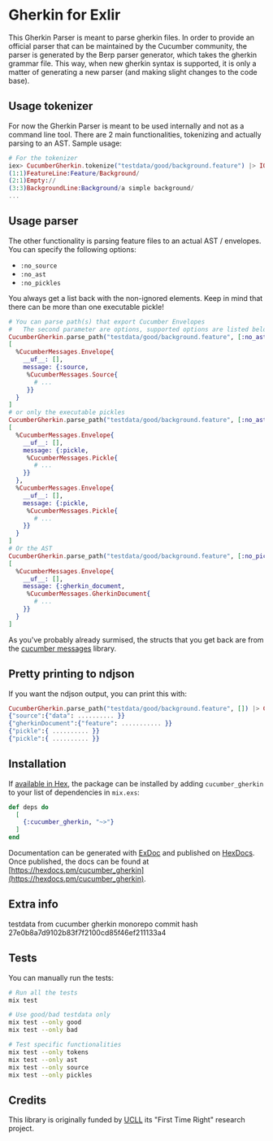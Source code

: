 # Gherkin for Exlir

This Gherkin Parser is meant to parse gherkin files. In order to provide an official parser that can be maintained by the Cucumber community, the parser is generated by the Berp parser generator, which takes the gherkin grammar file. This way, when new gherkin syntax is supported, it is only a matter of generating a new parser (and making slight changes to the code base).

## Usage tokenizer

For now the Gherkin Parser is meant to be used internally and not as a command line tool. There are 2 main functionalities, tokenizing and actually parsing to an AST. Sample usage:

```elixir
# For the tokenizer
iex> CucumberGherkin.tokenize("testdata/good/background.feature") |> IO.puts
(1:1)FeatureLine:Feature/Background/
(2:1)Empty://
(3:3)BackgroundLine:Background/a simple background/
...
```

## Usage parser

The other functionality is parsing feature files to an actual AST / envelopes. You can specify the following options:

* `:no_source`
* `:no_ast`
* `:no_pickles`

You always get a list back with the non-ignored elements. Keep in mind that there can be more than one executable pickle!

```elixir
# You can parse path(s) that export Cucumber Envelopes
#   The second parameter are options, supported options are listed below
CucumberGherkin.parse_path("testdata/good/background.feature", [:no_ast, :no_pickles])
[
  %CucumberMessages.Envelope{
    __uf__: [],
    message: {:source,
     %CucumberMessages.Source{
       # ...
     }}
  }
]
# or only the executable pickles
CucumberGherkin.parse_path("testdata/good/background.feature", [:no_ast, :no_source])
[
  %CucumberMessages.Envelope{
    __uf__: [],
    message: {:pickle,
     %CucumberMessages.Pickle{
       # ...
    }}
  },
  %CucumberMessages.Envelope{
    __uf__: [],
    message: {:pickle,
     %CucumberMessages.Pickle{
       # ...
    }}
  }
]
# Or the AST
CucumberGherkin.parse_path("testdata/good/background.feature", [:no_pickles, :no_source])
[
  %CucumberMessages.Envelope{
    __uf__: [],
    message: {:gherkin_document,
     %CucumberMessages.GherkinDocument{
       # ...
    }}
  }
]
```

As you've probably already surmised, the structs that you get back are from the [cucumber messages](https://hex.pm/packages/cucumber_messages) library.

## Pretty printing to ndjson

If you want the ndjson output, you can print this with:

```elixir
CucumberGherkin.parse_path("testdata/good/background.feature", []) |> CucumberGherkin.print_messages(:ndjson) |> IO.puts
{"source":{"data": .......... }}
{"gherkinDocument":{"feature": ........... }}
{"pickle":{ .......... }}
{"pickle":{ .......... }}
```

## Installation

If [available in Hex](https://hex.pm/docs/publish), the package can be installed
by adding `cucumber_gherkin` to your list of dependencies in `mix.exs`:

```elixir
def deps do
  [
    {:cucumber_gherkin, "~>"}
  ]
end
```

Documentation can be generated with [ExDoc](https://github.com/elixir-lang/ex_doc)
and published on [HexDocs](https://hexdocs.pm). Once published, the docs can
be found at [https://hexdocs.pm/cucumber_gherkin](https://hexdocs.pm/cucumber_gherkin).

## Extra info

testdata from cucumber gherkin monorepo commit hash 27e0b8a7d9102b83f7f2100cd85f46ef211133a4

## Tests

You can manually run the tests:

```bash
# Run all the tests
mix test

# Use good/bad testdata only
mix test --only good
mix test --only bad

# Test specific functionalities
mix test --only tokens
mix test --only ast
mix test --only source
mix test --only pickles
```

## Credits

This library is originally funded by [UCLL](https://www.ucll.be) its "First Time Right" research project.
